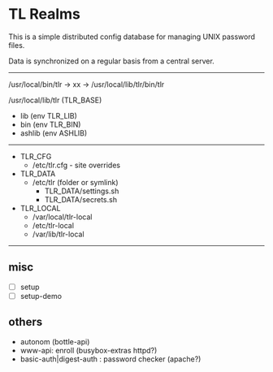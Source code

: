 # TL Realms

This is a simple distributed config database for managing
UNIX password files.

Data is synchronized on a regular basis from a central server.

* * *

/usr/local/bin/tlr -> xx -> /usr/local/lib/tlr/bin/tlr

/usr/local/lib/tlr (TLR_BASE)
  - lib (env TLR_LIB)
  - bin (env TLR_BIN)
  - ashlib (env ASHLIB)

* * *

- TLR_CFG
  - /etc/tlr.cfg - site overrides
- TLR_DATA
  - /etc/tlr (folder or symlink)
    - TLR_DATA/settings.sh
    - TLR_DATA/secrets.sh
- TLR_LOCAL
  - /var/local/tlr-local
  - /etc/tlr-local
  - /var/lib/tlr-local

* * *



## misc

- [ ] setup
- [ ] setup-demo

## others

- autonom (bottle-api)
- www-api: enroll (busybox-extras httpd?)
- basic-auth|digest-auth : password checker (apache?)



